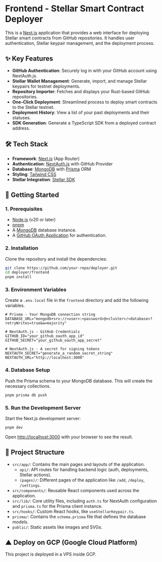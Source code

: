# Frontend - Stellar Smart Contract Deployer

This is a [Next.js](https://nextjs.org) application that provides a web interface for deploying Stellar smart contracts from GitHub repositories. It handles user authentication, Stellar keypair management, and the deployment process.

## ✨ Key Features

- **GitHub Authentication**: Securely log in with your GitHub account using NextAuth.js.
- **Stellar Wallet Management**: Generate, import, and manage Stellar keypairs for testnet deployments.
- **Repository Importer**: Fetches and displays your Rust-based GitHub repositories.
- **One-Click Deployment**: Streamlined process to deploy smart contracts to the Stellar testnet.
- **Deployment History**: View a list of your past deployments and their statuses.
- **SDK Generation**: Generate a TypeScript SDK from a deployed contract address.

## 🛠️ Tech Stack

- **Framework**: [Next.js](https://nextjs.org/) (App Router)
- **Authentication**: [NextAuth.js](https://next-auth.js.org/) with GitHub Provider
- **Database**: [MongoDB](https://www.mongodb.com/) with [Prisma](https://www.prisma.io/) ORM
- **Styling**: [Tailwind CSS](https://tailwindcss.com/)
- **Stellar Integration**: [Stellar SDK](https://www.stellar.org/developers/js-stellar-sdk)

## 🚀 Getting Started

### 1. Prerequisites

- [Node.js](https://nodejs.org/en/) (v20 or later)
- [pnpm](https://pnpm.io/installation)
- A [MongoDB](https://www.mongodb.com/) database instance.
- A [GitHub OAuth Application](https://docs.github.com/en/developers/apps/building-oauth-apps/creating-an-oauth-app) for authentication.

### 2. Installation

Clone the repository and install the dependencies:

```bash
git clone https://github.com/your-repo/deployer.git
cd deployer/frontend
pnpm install
```

### 3. Environment Variables

Create a `.env.local` file in the `frontend` directory and add the following variables.

```env
# Prisma - Your MongoDB connection string
DATABASE_URL="mongodb+srv://<user>:<password>@<cluster>/<database>?retryWrites=true&w=majority"

# NextAuth.js - GitHub Credentials
GITHUB_ID="your_github_oauth_app_id"
GITHUB_SECRET="your_github_oauth_app_secret"

# NextAuth.js - A secret for signing tokens
NEXTAUTH_SECRET="generate_a_random_secret_string"
NEXTAUTH_URL="http://localhost:3000"
```

### 4. Database Setup

Push the Prisma schema to your MongoDB database. This will create the necessary collections.

```bash
pnpm prisma db push
```

### 5. Run the Development Server

Start the Next.js development server:

```bash
pnpm dev
```

Open [http://localhost:3000](http://localhost:3000) with your browser to see the result.

## 📂 Project Structure

- `src/app/`: Contains the main pages and layouts of the application.
  - `api/`: API routes for handling backend logic (auth, deployments, Stellar actions).
  - `(pages)/`: Different pages of the application like `/add`, `/deploy`, `/settings`.
- `src/components/`: Reusable React components used across the application.
- `src/lib/`: Core utility files, including `auth.ts` for NextAuth configuration and `prisma.ts` for the Prisma client instance.
- `src/hooks/`: Custom React hooks, like `useStellarKeypair.ts`.
- `prisma/`: Contains the `schema.prisma` file that defines the database models.
- `public/`: Static assets like images and SVGs.

## ▲ Deploy on GCP (Google Cloud Platform)

This project is deployed in a VPS inside GCP.
